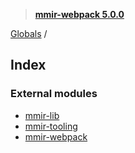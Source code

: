 > **[mmir-webpack 5.0.0](README.md)**

[Globals](README.md) /

## Index

### External modules

* [mmir-lib](modules/mmir_lib.md)
* [mmir-tooling](modules/mmir_tooling.md)
* [mmir-webpack](modules/mmir_webpack.md)